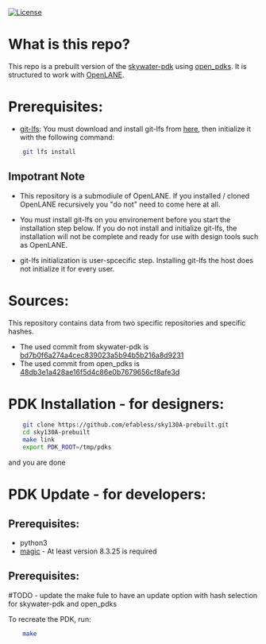 [![License](https://img.shields.io/badge/License-Apache%202.0-blue.svg)](https://opensource.org/licenses/Apache-2.0) 

# What is this repo?

This repo is a prebuilt version of the [skywater-pdk](https://github.com/google/skywater-pdk) using [open_pdks](https://github.com/RTimothyEdwards/open_pdks). It is structured to work with [OpenLANE](https://github.com/efabless/openlane/tree/master).

# Prerequisites:

- [git-lfs](https://git-lfs.github.com/): You must download and install git-lfs from [here](https://git-lfs.github.com/), then initialize it with the following command:

```bash
	git lfs install
```

## Impotrant Note
* This repository is a submodiule of OpenLANE. If you installed / cloned OpenLANE recursively you "do not" need to come here at all.

* You must install git-lfs on you environement before you start the installation step below. If you do not install and initialize git-lfs, the installation will not be complete and ready for use with design tools such as OpenLANE.

* git-lfs initialization is user-spcecific step. Installing git-lfs the host does not initialize it for every user.

# Sources:

This repository contains data from two specific repositories and specific hashes.

- The used commit from skywater-pdk is [bd7b0f6a274a4cec839023a5b94b5b216a8d9231](https://github.com/google/skywater-pdk/commit/bd7b0f6a274a4cec839023a5b94b5b216a8d9231)
- The used commit from open_pdks is [48db3e1a428ae16f5d4c86e0b7679656cf8afe3d](https://github.com/RTimothyEdwards/open_pdks/commit/48db3e1a428ae16f5d4c86e0b7679656cf8afe3d)

# PDK Installation - for designers:

```bash
	git clone https://github.com/efabless/sky130A-prebuilt.git
	cd sky130A-prebuilt
	make link
	export PDK_ROOT=/tmp/pdks
```
and you are done

# PDK Update - for developers:

## Prerequisites:

 - python3
 - [magic](https://github.com/RTimothyEdwards/magic) - At least version 8.3.25 is required

## Prerequisites:

#TODO - update the make fule to have an update option with hash selection for skywater-pdk and open_pdks

To recreate the PDK, run:

```bash
	make
```

